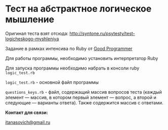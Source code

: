 Тест на абстрактное логическое мышление 
=======================================
Оригинал теста взят отсюда: http://syntone.ru/psytesty/test-logicheskogo-myshleniya

Задание в рамках интенсива по Ruby от [Good Programmer](https://goodprogrammer.ru)

Для работы программы, необходимо установить интерпрeтатор Ruby

Для запуска программы необходимо набрать в консоли ruby `logic_test.rb`

`logic_test.rb` - основной файл программы

`questions_keys.rb` - файл, содержащий массив вопросов теста 
(каждый элемент — массив, в котором первый элемент — вопрос, а второй и следующие — варианты ответа).
Также содержится массив с ответами.

<b>Контакт для связи:</b>

itanasovich@gmail.ru
